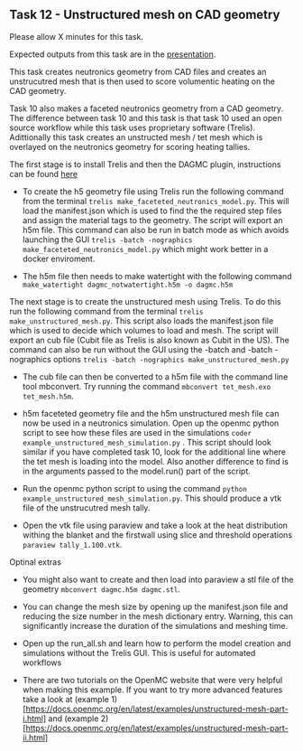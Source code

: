 
## </a>Task 12 - Unstructured mesh on CAD geometry

Please allow X minutes for this task.

Expected outputs from this task are in the [presentation]().

This task creates neutronics geometry from CAD files and creates an unstrucutred mesh that is then used to score volumentic heating on the CAD geometry.

Task 10 also makes a faceted neutronics geometry from a CAD geometry. The difference between task 10 and this task is that task 10 used an open source workflow while this task uses proprietary software (Trelis). Adittionally this task creates an unstructed mesh / tet mesh which is overlayed on the neutronics geometry for scoring heating tallies.

The first stage is to install Trelis and then the DAGMC plugin, instructions can be found [here](https://svalinn.github.io/DAGMC/install/plugin.html)

- To create the h5 geometry file using Trelis run the following command from the terminal ```trelis make_faceteted_neutronics_model.py```. This will load the manifest.json which is used to find the the required step files and assign the material tags to the geometry. The script will export an h5m file. This command can also be run in batch mode as which avoids launching the GUI  ```trelis -batch -nographics make_faceteted_neutronics_model.py``` which might work better in a docker enviroment.

- The h5m file then needs to make watertight with the following command ```make_watertight dagmc_notwatertight.h5m -o dagmc.h5m```

The next stage is to create the unstructured mesh using Trelis. To do this run the following command from the terminal ```trelis make_unstructured_mesh.py```. This script also loads the manifest.json file which is used to decide which volumes to load and mesh. The script will export an cub file (Cubit file as Trelis is also known as Cubit in the US). The command can also be run without the GUI using the -batch and -batch -nographics options ```trelis -batch -nographics make_unstructured_mesh.py```

- The cub file can then be converted to a h5m file with the command line tool mbconvert. Try running the command ```mbconvert tet_mesh.exo tet_mesh.h5m```.

- h5m faceteted geometry file and the h5m unstructured mesh file can now be used in a neutronics simulation. Open up the openmc python script to see how these files are used in the simulations ```coder example_unstructured_mesh_simulation.py``` . This script should look similar if you have completed task 10, look for the additional line where the tet mesh is loading into the model. Also another difference to find is in the arguments passed to the model.run() part of the script.

- Run the openmc python script to using the command ```python example_unstructured_mesh_simulation.py```. This should produce a vtk file of the unstrucutred mesh tally.

- Open the vtk file using paraview and take a look at the heat distribution withing the blanket and the firstwall using slice and threshold operations ```paraview tally_1.100.vtk```.

Optinal extras

- You might also want to create and then load into paraview a stl file of the geometry ```mbconvert dagmc.h5m dagmc.stl```.

- You can change the mesh size by opening up the manifest.json file and reducing the size number in the mesh dictionary entry. Warning, this can significantly increase the duration of the simulations and meshing time.

- Open up the run_all.sh and learn how to perform the model creation and simulations without the Trelis GUI. This is useful for automated workflows

- There are two tutorials on the OpenMC website that were very helpful when making this example. If you want to try more advanced features take a look at (example 1)[https://docs.openmc.org/en/latest/examples/unstructured-mesh-part-i.html] and (example 2)[https://docs.openmc.org/en/latest/examples/unstructured-mesh-part-ii.html]
